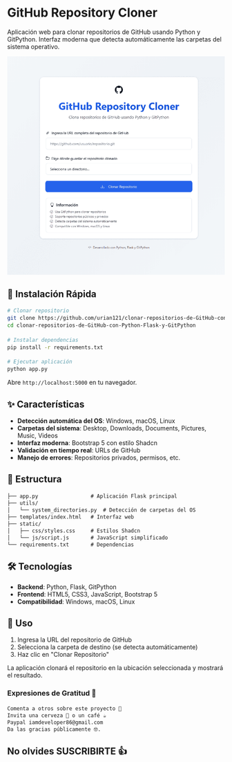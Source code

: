 # GitHub Repository Cloner

Aplicación web para clonar repositorios de GitHub usando Python y GitPython. Interfaz moderna que detecta automáticamente las carpetas del sistema operativo.

![Demo](https://raw.githubusercontent.com/urian121/imagenes-proyectos-github/refs/heads/master/clonar-repositorios-de-GitHub-con-Python-Flask-y-GitPython.png)


## 🚀 Instalación Rápida

```bash
# Clonar repositorio
git clone https://github.com/urian121/clonar-repositorios-de-GitHub-con-Python-Flask-y-GitPython
cd clonar-repositorios-de-GitHub-con-Python-Flask-y-GitPython

# Instalar dependencias
pip install -r requirements.txt

# Ejecutar aplicación
python app.py
```

Abre `http://localhost:5000` en tu navegador.

## ✨ Características

- **Detección automática del OS**: Windows, macOS, Linux
- **Carpetas del sistema**: Desktop, Downloads, Documents, Pictures, Music, Videos
- **Interfaz moderna**: Bootstrap 5 con estilo Shadcn
- **Validación en tiempo real**: URLs de GitHub
- **Manejo de errores**: Repositorios privados, permisos, etc.

## 📁 Estructura

```
├── app.py                 # Aplicación Flask principal
├── utils/
│   └── system_directories.py  # Detección de carpetas del OS
├── templates/index.html   # Interfaz web
├── static/
│   ├── css/styles.css     # Estilos Shadcn
│   └── js/script.js       # JavaScript simplificado
└── requirements.txt       # Dependencias
```

## 🛠️ Tecnologías

- **Backend**: Python, Flask, GitPython
- **Frontend**: HTML5, CSS3, JavaScript, Bootstrap 5
- **Compatibilidad**: Windows, macOS, Linux

## 📝 Uso

1. Ingresa la URL del repositorio de GitHub
2. Selecciona la carpeta de destino (se detecta automáticamente)
3. Haz clic en "Clonar Repositorio"

La aplicación clonará el repositorio en la ubicación seleccionada y mostrará el resultado.

### Expresiones de Gratitud 🎁

    Comenta a otros sobre este proyecto 📢
    Invita una cerveza 🍺 o un café ☕
    Paypal iamdeveloper86@gmail.com
    Da las gracias públicamente 🤓.

## No olvides SUSCRIBIRTE 👍
